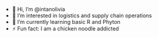 - 👋 Hi, I’m @intanolivia
- 👀 I’m interested in logistics and supply chain operations
- 🌱 I’m currently learning basic R and Phyton
- ⚡ Fun fact: I am a chicken noodle addicted

<!---
intanolivia/intanolivia is a ✨ special ✨ repository because its `README.md` (this file) appears on your GitHub profile.
You can click the Preview link to take a look at your changes.
--->
